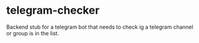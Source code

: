 # telegram-checker
Backend stub for a telegram bot that needs to check ig a telegram channel or group is in the list.
